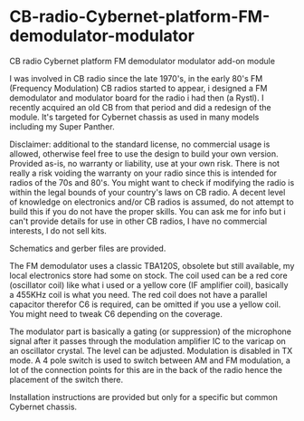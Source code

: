 # CB-radio-Cybernet-platform-FM-demodulator-modulator
CB radio Cybernet platform FM demodulator modulator add-on module

I was involved in CB radio since the late 1970's, in the early 80's FM (Frequency Modulation) CB radios started to appear, i designed a FM demodulator and modulator board for the radio i had then (a Rystl).
I recently acquired an old CB from that period and did a redesign of the module.
It's targeted for Cybernet chassis as used in many models including my Super Panther.

Disclaimer: additional to the standard license, no commercial usage is allowed, otherwise feel free to use the design to build your own version. Provided as-is, no warranty or liability, use at your own risk. There is not really a risk voiding the warranty on your radio since this is intended for radios of the 70s and 80's. You might want to check if modifying the radio is within the legal bounds of your country's laws on CB radio. A decent level of knowledge on electronics and/or CB radios is assumed, do not attempt to build this if you do not have the proper skills. You can ask me for info but i can't provide details for use in other CB radios, I have no commercial interests, I do not sell kits.

Schematics and gerber files are provided.

The FM demodulator uses a classic TBA120S, obsolete but still available, my local electronics store had some on stock.
The coil used can be a red core (oscillator coil) like what i used or a yellow core (IF amplifier coil), basically a 455KHz coil is what you need.
The red coil does not have a parallel capacitor therefor C6 is required, can be omitted if you use a yellow coil. You might need to tweak C6 depending on the coverage.

The modulator part is basically a gating (or suppression) of the microphone signal after it passes through the modulation amplifier IC to the varicap on an oscillator crystal.
The level can be adjusted. Modulation is disabled in TX mode.
A 4 pole switch is used to switch between AM and FM modulation, a lot of the connection points for this are in the back of the radio hence the placement of the switch there.

Installation instructions are provided but only for a specific but common Cybernet chassis.
